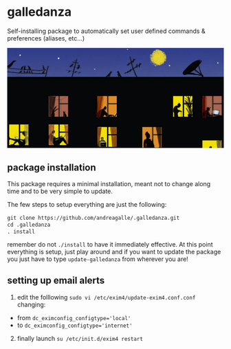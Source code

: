 # galledanza
Self-installing package to automatically set user defined commands &amp; preferences (aliases, etc...)

![alt text](/doc/MoscowTimes.png) <!-- taken from here: https://www.themoscowtimes.com/2016/12/30/russia-hacker-superpower-a56704 -->

## package installation

This package requires a minimal installation, meant not to change along time and to be very simple to update.

The few steps to setup everything are just the following:

```
git clone https://github.com/andreagalle/.galledanza.git
cd .galledanza
. install
```

remember do not `./install` to have it immediately effective. At this point everything is setup, just play around and if you want to update the package you just have to type `update-galledanza` from wherever you are!

## setting up email alerts

1. edit the folllowing `sudo vi /etc/exim4/update-exim4.conf.conf` changing: 
  * from `dc_eximconfig_configtype='local'`
  * to   `dc_eximconfig_configtype='internet'`
2. finally launch `su /etc/init.d/exim4 restart` 

